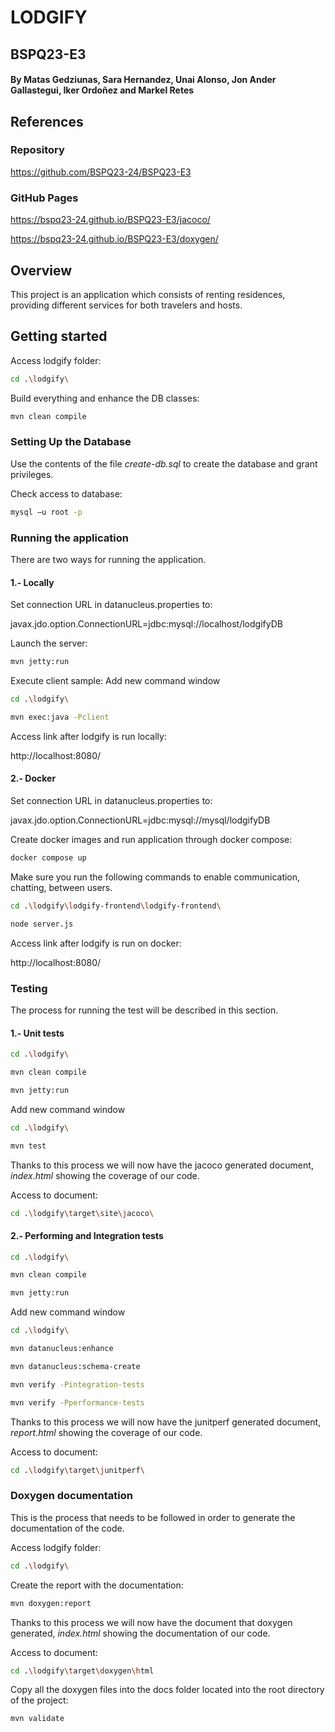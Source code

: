 # LODGIFY
## BSPQ23-E3
#### By Matas Gedziunas, Sara Hernandez, Unai Alonso, Jon Ander Gallastegui, Iker Ordoñez and Markel Retes

## References
### Repository
https://github.com/BSPQ23-24/BSPQ23-E3

### GitHub Pages
https://bspq23-24.github.io/BSPQ23-E3/jacoco/

https://bspq23-24.github.io/BSPQ23-E3/doxygen/

## Overview
This project is an application which consists of renting residences, providing different services for both travelers and hosts.

## Getting started

Access lodgify folder:
```bash
cd .\lodgify\
```

Build everything and enhance the DB classes:
```bash
mvn clean compile
```

### Setting Up the Database

Use the contents of the file _create-db.sql_ to create the database and grant privileges.

Check access to database:

```bash
mysql –u root -p
```

### Running the application
There are two ways for running the application.

#### 1.- Locally
Set connection URL in datanucleus.properties to:

javax.jdo.option.ConnectionURL=jdbc:mysql://localhost/lodgifyDB

Launch the server:
```bash
mvn jetty:run
```

Execute client sample:
Add new command window
```bash
cd .\lodgify\
```
```bash
mvn exec:java -Pclient
```
Access link after lodgify is run locally:

http://localhost:8080/

#### 2.- Docker

Set connection URL in datanucleus.properties to:

javax.jdo.option.ConnectionURL=jdbc:mysql://mysql/lodgifyDB

Create docker images and run application through docker compose:
```bash
docker compose up
```

Make sure you run the following commands to enable communication, chatting, between users.

```bash
cd .\lodgify\lodgify-frontend\lodgify-frontend\
```
```bash
node server.js
```

Access link after lodgify is run on docker:

http://localhost:8080/

### Testing
The process for running the test will be described in this section.

#### 1.- Unit tests
```bash
cd .\lodgify\
```

```bash
mvn clean compile
```

```bash
mvn jetty:run
```
Add new command window
```bash
cd .\lodgify\
```
```bash
mvn test
```

Thanks to this process we will now have the jacoco generated document, _index.html_ showing the coverage of our code.

Access to document:
```bash
cd .\lodgify\target\site\jacoco\
```

#### 2.- Performing and Integration tests
```bash
cd .\lodgify\
```

```bash
mvn clean compile
```

```bash
mvn jetty:run
```
Add new command window
```bash
cd .\lodgify\
```
```bash
mvn datanucleus:enhance
```
```bash
mvn datanucleus:schema-create 
```
```bash
mvn verify -Pintegration-tests
```
```bash
mvn verify -Pperformance-tests
```

Thanks to this process we will now have the junitperf generated document, _report.html_ showing the coverage of our code.

Access to document:
```bash
cd .\lodgify\target\junitperf\
```

### Doxygen documentation

This is the process that needs to be followed in order to generate the documentation of the code.

Access lodgify folder:
```bash
cd .\lodgify\
```

Create the report with the documentation:
```bash
mvn doxygen:report
```

Thanks to this process we will now have the document that doxygen generated, _index.html_ showing the documentation of our code.

Access to document:
```bash
cd .\lodgify\target\doxygen\html
```

Copy all the doxygen files into the docs folder located into the root directory of the project:
```bash
mvn validate
```
